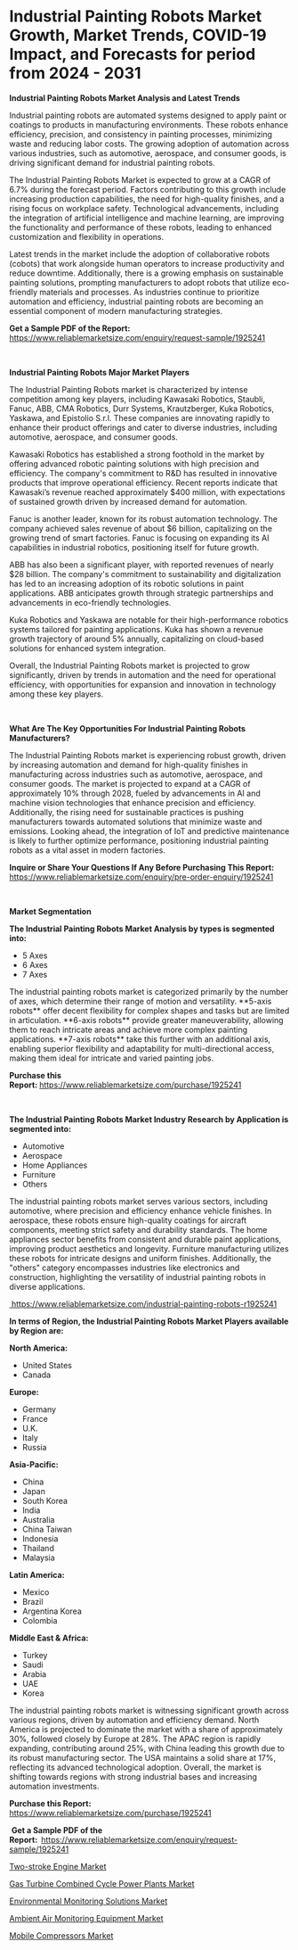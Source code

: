 <p><h1>Industrial Painting Robots Market Growth, Market Trends, COVID-19 Impact, and Forecasts for period from 2024 - 2031</h1></p><p><strong>Industrial Painting Robots Market Analysis and Latest Trends</strong></p>
<p><p>Industrial painting robots are automated systems designed to apply paint or coatings to products in manufacturing environments. These robots enhance efficiency, precision, and consistency in painting processes, minimizing waste and reducing labor costs. The growing adoption of automation across various industries, such as automotive, aerospace, and consumer goods, is driving significant demand for industrial painting robots.</p><p>The Industrial Painting Robots Market is expected to grow at a CAGR of 6.7% during the forecast period. Factors contributing to this growth include increasing production capabilities, the need for high-quality finishes, and a rising focus on workplace safety. Technological advancements, including the integration of artificial intelligence and machine learning, are improving the functionality and performance of these robots, leading to enhanced customization and flexibility in operations.</p><p>Latest trends in the market include the adoption of collaborative robots (cobots) that work alongside human operators to increase productivity and reduce downtime. Additionally, there is a growing emphasis on sustainable painting solutions, prompting manufacturers to adopt robots that utilize eco-friendly materials and processes. As industries continue to prioritize automation and efficiency, industrial painting robots are becoming an essential component of modern manufacturing strategies.</p></p>
<p><strong>Get a Sample PDF of the Report:&nbsp;</strong> <a href="https://www.reliablemarketsize.com/enquiry/request-sample/1925241?utm_campaign=1510&utm_medium=2&utm_source=Github&utm_content=ia&utm_term=24102024&utm_id=industrial-painting-robots">https://www.reliablemarketsize.com/enquiry/request-sample/1925241</a></p>
<p>&nbsp;</p>
<p><strong>Industrial Painting Robots Major Market Players</strong></p>
<p><p>The Industrial Painting Robots market is characterized by intense competition among key players, including Kawasaki Robotics, Staubli, Fanuc, ABB, CMA Robotics, Durr Systems, Krautzberger, Kuka Robotics, Yaskawa, and Epistolio S.r.l. These companies are innovating rapidly to enhance their product offerings and cater to diverse industries, including automotive, aerospace, and consumer goods.</p><p>Kawasaki Robotics has established a strong foothold in the market by offering advanced robotic painting solutions with high precision and efficiency. The company's commitment to R&D has resulted in innovative products that improve operational efficiency. Recent reports indicate that Kawasaki’s revenue reached approximately $400 million, with expectations of sustained growth driven by increased demand for automation.</p><p>Fanuc is another leader, known for its robust automation technology. The company achieved sales revenue of about $6 billion, capitalizing on the growing trend of smart factories. Fanuc is focusing on expanding its AI capabilities in industrial robotics, positioning itself for future growth.</p><p>ABB has also been a significant player, with reported revenues of nearly $28 billion. The company's commitment to sustainability and digitalization has led to an increasing adoption of its robotic solutions in paint applications. ABB anticipates growth through strategic partnerships and advancements in eco-friendly technologies.</p><p>Kuka Robotics and Yaskawa are notable for their high-performance robotics systems tailored for painting applications. Kuka has shown a revenue growth trajectory of around 5% annually, capitalizing on cloud-based solutions for enhanced system integration.</p><p>Overall, the Industrial Painting Robots market is projected to grow significantly, driven by trends in automation and the need for operational efficiency, with opportunities for expansion and innovation in technology among these key players.</p></p>
<p>&nbsp;</p>
<p><strong>What Are The Key Opportunities For Industrial Painting Robots Manufacturers?</strong></p>
<p><p>The Industrial Painting Robots market is experiencing robust growth, driven by increasing automation and demand for high-quality finishes in manufacturing across industries such as automotive, aerospace, and consumer goods. The market is projected to expand at a CAGR of approximately 10% through 2028, fueled by advancements in AI and machine vision technologies that enhance precision and efficiency. Additionally, the rising need for sustainable practices is pushing manufacturers towards automated solutions that minimize waste and emissions. Looking ahead, the integration of IoT and predictive maintenance is likely to further optimize performance, positioning industrial painting robots as a vital asset in modern factories.</p></p>
<p><strong>Inquire or Share Your Questions If Any Before Purchasing This Report:</strong> <a href="https://www.reliablemarketsize.com/enquiry/pre-order-enquiry/1925241?utm_campaign=1510&utm_medium=2&utm_source=Github&utm_content=ia&utm_term=24102024&utm_id=industrial-painting-robots">https://www.reliablemarketsize.com/enquiry/pre-order-enquiry/1925241</a></p>
<p>&nbsp;</p>
<p><strong>Market Segmentation</strong></p>
<p><strong>The Industrial Painting Robots Market Analysis by types is segmented into:</strong></p>
<p><ul><li>5 Axes</li><li>6 Axes</li><li>7 Axes</li></ul></p>
<p><p>The industrial painting robots market is categorized primarily by the number of axes, which determine their range of motion and versatility. **5-axis robots** offer decent flexibility for complex shapes and tasks but are limited in articulation. **6-axis robots** provide greater maneuverability, allowing them to reach intricate areas and achieve more complex painting applications. **7-axis robots** take this further with an additional axis, enabling superior flexibility and adaptability for multi-directional access, making them ideal for intricate and varied painting jobs.</p></p>
<p><strong>Purchase this Report:&nbsp;</strong><a href="https://www.reliablemarketsize.com/purchase/1925241?utm_campaign=1510&utm_medium=2&utm_source=Github&utm_content=ia&utm_term=24102024&utm_id=industrial-painting-robots">https://www.reliablemarketsize.com/purchase/1925241</a></p>
<p>&nbsp;</p>
<p><strong>The Industrial Painting Robots Market Industry Research by Application is segmented into:</strong></p>
<p><ul><li>Automotive</li><li>Aerospace</li><li>Home Appliances</li><li>Furniture</li><li>Others</li></ul></p>
<p><p>The industrial painting robots market serves various sectors, including automotive, where precision and efficiency enhance vehicle finishes. In aerospace, these robots ensure high-quality coatings for aircraft components, meeting strict safety and durability standards. The home appliances sector benefits from consistent and durable paint applications, improving product aesthetics and longevity. Furniture manufacturing utilizes these robots for intricate designs and uniform finishes. Additionally, the "others" category encompasses industries like electronics and construction, highlighting the versatility of industrial painting robots in diverse applications.</p></p>
<p><a href="https://www.reliablemarketsize.com/industrial-painting-robots-r1925241?utm_campaign=1510&utm_medium=2&utm_source=Github&utm_content=ia&utm_term=24102024&utm_id=industrial-painting-robots">&nbsp;https://www.reliablemarketsize.com/industrial-painting-robots-r1925241</a></p>
<p><strong>In terms of Region, the Industrial Painting Robots Market Players available by Region are:</strong></p>
<p>
    <p> <strong> North America: </strong>
        <ul>
            <li>United States</li>
            <li>Canada</li>
        </ul>
        </p> 
    <p> <strong> Europe: </strong>
        <ul>
            <li>Germany</li>
            <li>France</li>
            <li>U.K.</li>
            <li>Italy</li>
            <li>Russia</li>
        </ul>
        </p> 
    <p> <strong> Asia-Pacific: </strong>
        <ul>
            <li>China</li>
            <li>Japan</li>
            <li>South Korea</li>
            <li>India</li>
            <li>Australia</li>
            <li>China Taiwan</li>
            <li>Indonesia</li>
            <li>Thailand</li>
            <li>Malaysia</li>
        </ul>
        </p> 
    <p> <strong> Latin America: </strong>
        <ul>
            <li>Mexico</li>
            <li>Brazil</li>
            <li>Argentina Korea</li>
            <li>Colombia</li>
        </ul>
        </p> 
    <p> <strong> Middle East & Africa: </strong>
        <ul>
            <li>Turkey</li>
            <li>Saudi</li>
            <li>Arabia</li>
            <li>UAE</li>
            <li>Korea</li>
        </ul>
    </p>
    </p>
<p><p>The industrial painting robots market is witnessing significant growth across various regions, driven by automation and efficiency demand. North America is projected to dominate the market with a share of approximately 30%, followed closely by Europe at 28%. The APAC region is rapidly expanding, contributing around 25%, with China leading this growth due to its robust manufacturing sector. The USA maintains a solid share at 17%, reflecting its advanced technological adoption. Overall, the market is shifting towards regions with strong industrial bases and increasing automation investments.</p></p>
<p><strong>Purchase this Report: </strong><a href="https://www.reliablemarketsize.com/purchase/1925241?utm_campaign=1510&utm_medium=2&utm_source=Github&utm_content=ia&utm_term=24102024&utm_id=industrial-painting-robots">https://www.reliablemarketsize.com/purchase/1925241</a></p>
<p>&nbsp;<strong>Get a Sample PDF of the Report:&nbsp;&nbsp;</strong><a href="https://www.reliablemarketsize.com/enquiry/request-sample/1925241?utm_campaign=1510&utm_medium=2&utm_source=Github&utm_content=ia&utm_term=24102024&utm_id=industrial-painting-robots">https://www.reliablemarketsize.com/enquiry/request-sample/1925241</a></p>
<p><strong></strong></p>
<p><p><a href="https://github.com/anitrabixvburgie/Market-Research-Report-List-1/blob/main/two-stroke-engine-market.md?utm_campaign=1510&utm_medium=2&utm_source=Github&utm_content=ia&utm_term=24102024&utm_id=industrial-painting-robots">Two-stroke Engine Market</a></p><p><a href="https://github.com/FassouRP/Market-Research-Report-List-6/blob/main/gas-turbine-combined-cycle-power-plants-market.md?utm_campaign=1510&utm_medium=2&utm_source=Github&utm_content=ia&utm_term=24102024&utm_id=industrial-painting-robots">Gas Turbine Combined Cycle Power Plants Market</a></p><p><a href="https://www.linkedin.com/pulse/environmental-monitoring-solutions-market-transformation-comparative-ofnrc?utm_campaign=1510&utm_medium=2&utm_source=Github&utm_content=ia&utm_term=24102024&utm_id=industrial-painting-robots">Environmental Monitoring Solutions Market</a></p><p><a href="https://issuu.com/reportprime-2/docs/ambient-air-monitoring-equipment-ma_f21adb54fa27f6?utm_campaign=1510&utm_medium=2&utm_source=Github&utm_content=ia&utm_term=24102024&utm_id=industrial-painting-robots">Ambient Air Monitoring Equipment Market</a></p><p><a href="https://issuu.com/reportprime-2/docs/mobile-compressors-market-size-2030_5de2cc478c5230?utm_campaign=1510&utm_medium=2&utm_source=Github&utm_content=ia&utm_term=24102024&utm_id=industrial-painting-robots">Mobile Compressors Market</a></p></p>